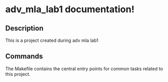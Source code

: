 # adv_mla_lab1 documentation!

## Description

This is a project created during adv mla lab1

## Commands

The Makefile contains the central entry points for common tasks related to this project.

